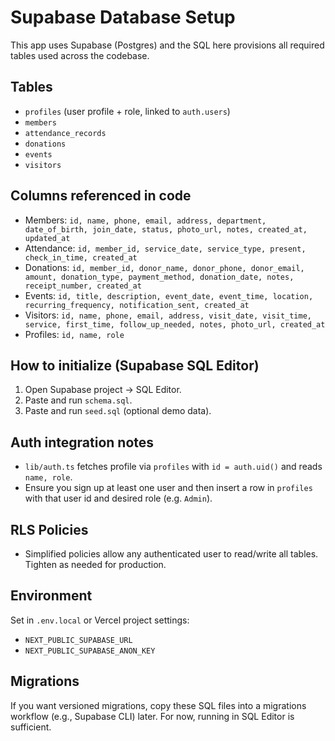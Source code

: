 # Supabase Database Setup

This app uses Supabase (Postgres) and the SQL here provisions all required tables used across the codebase.

## Tables
- `profiles` (user profile + role, linked to `auth.users`)
- `members`
- `attendance_records`
- `donations`
- `events`
- `visitors`

## Columns referenced in code
- Members: `id, name, phone, email, address, department, date_of_birth, join_date, status, photo_url, notes, created_at, updated_at`
- Attendance: `id, member_id, service_date, service_type, present, check_in_time, created_at`
- Donations: `id, member_id, donor_name, donor_phone, donor_email, amount, donation_type, payment_method, donation_date, notes, receipt_number, created_at`
- Events: `id, title, description, event_date, event_time, location, recurring_frequency, notification_sent, created_at`
- Visitors: `id, name, phone, email, address, visit_date, visit_time, service, first_time, follow_up_needed, notes, photo_url, created_at`
- Profiles: `id, name, role`

## How to initialize (Supabase SQL Editor)
1. Open Supabase project -> SQL Editor.
2. Paste and run `schema.sql`.
3. Paste and run `seed.sql` (optional demo data).

## Auth integration notes
- `lib/auth.ts` fetches profile via `profiles` with `id = auth.uid()` and reads `name, role`.
- Ensure you sign up at least one user and then insert a row in `profiles` with that user id and desired role (e.g. `Admin`).

## RLS Policies
- Simplified policies allow any authenticated user to read/write all tables. Tighten as needed for production.

## Environment
Set in `.env.local` or Vercel project settings:
- `NEXT_PUBLIC_SUPABASE_URL`
- `NEXT_PUBLIC_SUPABASE_ANON_KEY`

## Migrations
If you want versioned migrations, copy these SQL files into a migrations workflow (e.g., Supabase CLI) later. For now, running in SQL Editor is sufficient.
